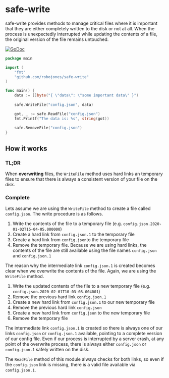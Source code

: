 # safe-write

safe-write provides methods to manage critical files where it is important that they are either completely
written to the disk or not at all. When the process is unexpectedly interrupted while updating the contents of a file, the original version of the file remains untouched.

[![GoDoc](https://godoc.org/github.com/robojones/safe-write?status.svg)](https://godoc.org/github.com/robojones/safe-write)

```go
package main

import (
    "fmt"
    "github.com/robojones/safe-write"
)

func main() {
    data := []byte("{ \"data\": \"some important data\" }")
    
    safe.WriteFile("config.json", data)

    got, _ := safe.ReadFile("config.json")
    fmt.Printf("The data is: %s", string(got))
    
    safe.RemoveFile("config.json")
}
```

## How it works

### TL;DR

When **overwriting** files, the `WriteFile` method uses hard links an temporary files to ensure that there is always a consistent version of your file on the disk.

### Complete

Lets assume we are using the `WriteFile` method to create a file called `config.json`. The write procedure is as follows.

1. Write the contents of the file to a temporary file (e.g. `config.json.2020-01-02T15-04-05.000000`)
2. Create a hard link from `config.json.1` to the temporary file
3. Create a hard link from `config.json`to the temporary file
4. Remove the temporary file. Because we are using hard links, the contents of the file are still available using the file names `config.json` and `config.json.1`

The reason why the intermediate link `config.json.1` is created becomes clear when we overwrite the contents of the file. Again, we are using the `WriteFile` method.

1. Write the updated contents of the file to a new temporary file (e.g. `config.json.2020-02-01T10-03-08.004001`)
2. Remove the previous hard link `config.json.1`
3. Create a new hard link from `config.json.1` to our new temporary file
4. Remove the previous hard link `config.json`
5. Create a new hard link from `config.json` to the new temporary file
6. Remove the temporary file

The intermediate link `config.json.1` is created so there is always one of our links `config.json` or `config.json.1` available, pointing to a complete version of our config file. Even if our process is interrupted by a server crash, at any point of the overwrite process, there is always either `config.json` or `config.json.1` safely written on the disk.

The `ReadFile` method of this module always checks for both links, so even if the `config.json` link is missing, there is a valid file available via `config.json.1`.
